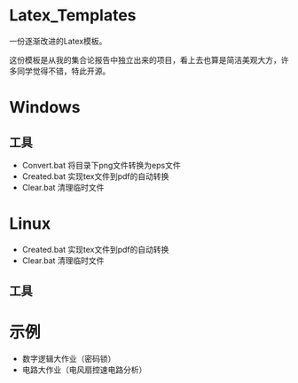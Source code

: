 # Latex_Templates
一份逐渐改进的Latex模板。

这份模板是从我的集合论报告中独立出来的项目，看上去也算是简洁美观大方，许多同学觉得不错，特此开源。

# Windows

## 工具
* Convert.bat   将目录下png文件转换为eps文件
* Created.bat   实现tex文件到pdf的自动转换
* Clear.bat     清理临时文件

# Linux
* Created.bat   实现tex文件到pdf的自动转换
* Clear.bat     清理临时文件

## 工具


# 示例
* 数字逻辑大作业（密码锁）
* 电路大作业（电风扇控速电路分析）

